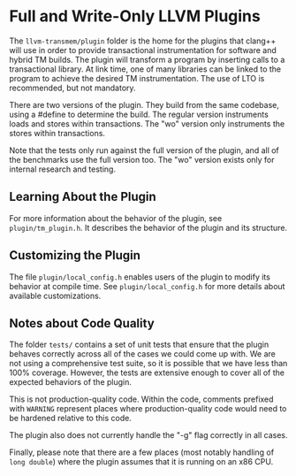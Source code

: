 # Full and Write-Only LLVM Plugins

The `llvm-transmem/plugin` folder is the home for the plugins that clang++ will
use in order to provide transactional instrumentation for software and hybrid TM
builds.  The plugin will transform a program by inserting calls to a
transactional library.  At link time, one of many libraries can be linked to the
program to achieve the desired TM instrumentation.  The use of LTO is
recommended, but not mandatory.

There are two versions of the plugin.  They build from the same codebase,
using a #define to determine the build.  The regular version instruments
loads and stores within transactions.  The "wo" version only instruments the
stores within transactions.

Note that the tests only run against the full version of the plugin, and all of
the benchmarks use the full version too.  The "wo" version exists only for
internal research and testing.

## Learning About the Plugin

For more information about the behavior of the plugin, see `plugin/tm_plugin.h`.
It describes the behavior of the plugin and its structure.

## Customizing the Plugin

The file `plugin/local_config.h` enables users of the plugin to modify its
behavior at compile time.  See `plugin/local_config.h` for more details about
available customizations.

## Notes about Code Quality

The folder `tests/` contains a set of unit tests that ensure that the plugin
behaves correctly across all of the cases we could come up with.  We are not
using a comprehensive test suite, so it is possible that we have less than 100%
coverage.  However, the tests are extensive enough to cover all of the expected
behaviors of the plugin.

This is not production-quality code.  Within the code, comments prefixed with
`WARNING` represent places where production-quality code would need to be
hardened relative to this code.

The plugin also does not currently handle the "-g" flag correctly in all cases.

Finally, please note that there are a few places (most notably handling of `long
double`) where the plugin assumes that it is running on an x86 CPU.
